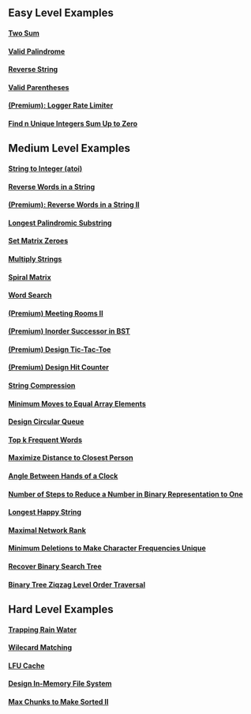 ## Easy Level Examples
#### [Two Sum](two_sum/description.md)
#### [Valid Palindrome](valid_palindrome/description.md)
#### [Reverse String](reverse_string/description.md)
#### [Valid Parentheses](valid_palindrome/description.md)
#### [(Premium): Logger Rate Limiter](logger_rate_limiter/description.md)
#### [Find n Unique Integers Sum Up to Zero](find_n_unique_integers_sum_up_to_zero/description.md)

## Medium Level Examples
#### [String to Integer (atoi)](string_to_integer/description.md)
#### [Reverse Words in a String](reverse_words_in_a_string/description.md)
#### [(Premium): Reverse Words in a String II](reverse_words_in_a_string_II/description.md)
#### [Longest Palindromic Substring](longest_palindromic_substring/description.md)
#### [Set Matrix Zeroes](set_matrix_zeroes/description.md)
#### [Multiply Strings](multiply_strings/description.md)
#### [Spiral Matrix](spiral_matrix/description.md)
#### [Word Search](word_search/description.md)
#### [(Premium) Meeting Rooms II](meeting_rooms_II/description.md)
#### [(Premium) Inorder Successor in BST](inorder_successor_in_BST/description.md)
#### [(Premium) Design Tic-Tac-Toe](design_tic_tac_toe/description.md)
#### [(Premium) Design Hit Counter](design_hit_counter/description.md)
#### [String Compression](string_compression/description.md)
#### [Minimum Moves to Equal Array Elements](minimum_moves_to_equal_array_elements/description.md)
#### [Design Circular Queue](design_circular_queue/description.md)
#### [Top k Frequent Words](top_k_frequent_words/description.md)
#### [Maximize Distance to Closest Person](maximize_distance_to_closest_person/description.md)
#### [Angle Between Hands of a Clock](angle_between_hands_of_a_clock/description.md)
#### [Number of Steps to Reduce a Number in Binary Representation to One](number_of_steps_to_reduce_a_number_in_binary_representation_to_one/description.md)
#### [Longest Happy String](longest_happy_string/description.md)
#### [Maximal Network Rank](maximal_network_rank/description.md)
#### [Minimum Deletions to Make Character Frequencies Unique](minimum_deletions_to_make_character_frequencies_unique/description.md)
#### [Recover Binary Search Tree](recover_binary_search_tree/description.md)
#### [Binary Tree Ziqzag Level Order Traversal](binary_tree_zigzag_level_order_traversal/description.md)

## Hard Level Examples
#### [Trapping Rain Water](trapping_rain_water/description.md)
#### [Wilecard Matching](wildcard_matching/description.md)
#### [LFU Cache](lfu_cache/description.md)
#### [Design In-Memory File System](design_in_memory_file_system/description.md)
#### [Max Chunks to Make Sorted II](max_chunks_to_make_sorted_II/description.md)